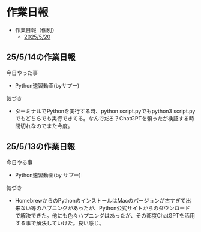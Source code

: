 # 作業日報

- 作業日報（個別）
  - [2025/5/20](docs/daily/2025-05-20.md)

## 25/5/14の作業日報

今日やった事
- Python速習動画(byサプー)

気づき
- ターミナルでPythonを実行する時、python script.pyでもpython3 script.pyでもどちらでも実行できてる。なんでだろ？ChatGPTを頼ったが検証する時間切れなのでまた今度。

## 25/5/13の作業日報

今日やる事
- Python速習動画(by サプー)

気づき
- HomebrewからのPythonのインストールはMacのバージョンが古すぎて出来ない等のハプニングがあったが、Python公式サイトからのダウンロードで解決できた。他にも色々ハプニングはあったが、その都度ChatGPTを活用する事で解決していけた。良い感じ。
